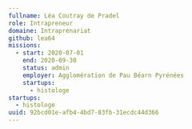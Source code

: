 ```yaml
---
fullname: Léa Coutray de Pradel
role: Intrapreneur
domaine: Intraprenariat
github: lea64
missions:
  - start: 2020-07-01
    end: 2020-09-30
    status: admin
    employer: Agglomération de Pau Béarn Pyrénées
    startups:
      - histologe
startups:
  - histologe
uuid: 92bcd01e-afb4-4bd7-83fb-31ecdc44d366
---
```

